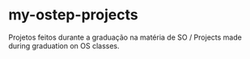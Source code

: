 # my-ostep-projects
Projetos feitos durante a graduação na matéria de SO / Projects made during graduation on OS classes.
